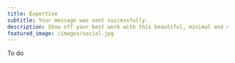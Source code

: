 ```yaml
---
title: Expertise
subtitle: Your message was sent successfully.
description: Show off your best work with this beautiful, minimal and customizable portfolio theme.
featured_image: /images/social.jpg
---
```


To do